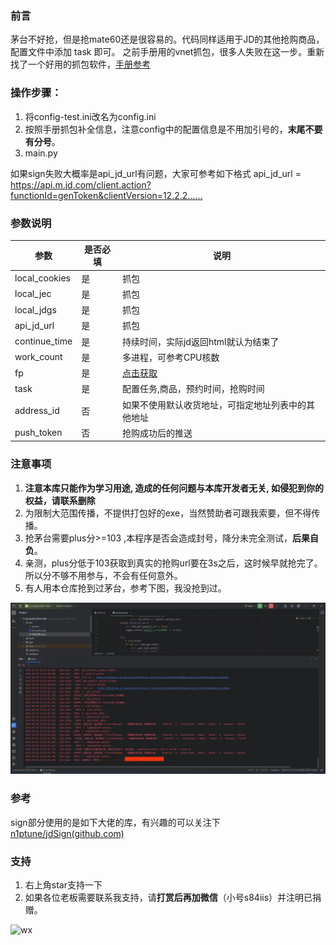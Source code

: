 ### 前言

茅台不好抢，但是抢mate60还是很容易的。代码同样适用于JD的其他抢购商品，配置文件中添加 task 即可。
之前手册用的vnet抓包，很多人失败在这一步。重新找了一个好用的抓包软件，[手册参考](https://blog.auto100.org/posts/fd7cb838/)

### 操作步骤：
1. 将config-test.ini改名为config.ini
2. 按照手册抓包补全信息，注意config中的配置信息是不用加引号的，**末尾不要有分号**。
3. main.py

如果sign失败大概率是api_jd_url有问题，大家可参考如下格式
api_jd_url = https://api.m.jd.com/client.action?functionId=genToken&clientVersion=12.2.2……

### 参数说明

| 参数  | 是否必填 | 说明 |
|------|------|-------------------------------------|
|  local_cookies |是|  抓包  |
|  local_jec|  是 | 抓包|
|  local_jdgs|是|抓包 |
|  api_jd_url | 是  |  抓包|
|  continue_time  |是| 持续时间，实际jd返回html就认为结束了|
|  work_count|是|  多进程，可参考CPU核数  |
|  fp | 是  |  [点击获取](https://blog.auto100.org/jd)  |
|  task | 是  |  配置任务,商品，预约时间，抢购时间  |
|  address_id|  否 |  如果不使用默认收货地址，可指定地址列表中的其他地址  |
|  push_token |否| 抢购成功后的推送|


### 注意事项
1. **注意本库只能作为学习用途, 造成的任何问题与本库开发者无关, 如侵犯到你的权益，请联系删除**
2. 为限制大范围传播，不提供打包好的exe，当然赞助者可跟我索要，但不得传播。
3. 抢茅台需要plus分>=103 ,本程序是否会造成封号，降分未完全测试，**后果自负**。
4. 亲测，plus分低于103获取到真实的抢购url要在3s之后，这时候早就抢完了。所以分不够不用参与，不会有任何意外。
5. 有人用本仓库抢到过茅台，参考下图，我没抢到过。

<img src=".\doc\微信图片_20240224112038.jpg"  />

### 参考
sign部分使用的是如下大佬的库，有兴趣的可以关注下
[n1ptune/jdSign(github.com)](https://github.com/n1ptune/jdSign)


### 支持
1. 右上角star支持一下
2. 如果各位老板需要联系我支持，请**打赏后再加微信**（小号s84iis）并注明已捐赠。

<img src="https://www.freeimg.cn/i/2024/02/19/65d34bf6d9958.png" alt="wx"  />

